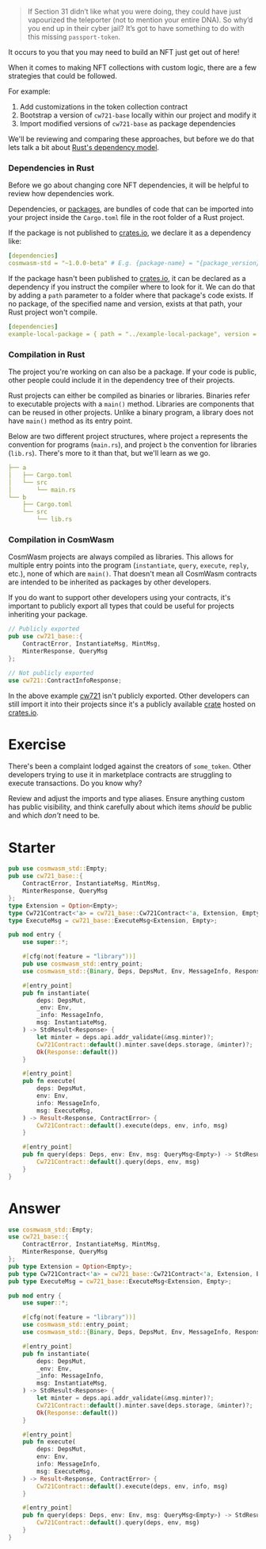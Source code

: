 <!---
Course: 2 
Lesson: 2
Exercise: 1

Title: Contracts and Libraries
Filename: lib.rs
-->

> If Section 31 didn’t like what you were doing, they could have just vapourized the teleporter (not to mention your entire DNA). So why’d you end up in their cyber jail? It’s got to have something to do with this missing `passport-token`.

It occurs to you that you may need to build an NFT just get out of here!

When it comes to making NFT collections with custom logic, there are a few strategies that could be followed.

For example:

1. Add customizations in the token collection contract
2. Bootstrap a version of `cw721-base` locally within our project and modify it
3. Import modified versions of `cw721-base` as package dependencies

We'll be reviewing and comparing these approaches, but before we do that lets talk a bit about [Rust's dependency model](https://doc.rust-lang.org/cargo/reference/specifying-dependencies.html).

### Dependencies in Rust

Before we go about changing core NFT dependencies, it will be helpful to review how dependencies work. 

Dependencies, or [packages](https://doc.rust-lang.org/book/ch07-01-packages-and-crates.html), are bundles of code that can be imported into your project inside the `Cargo.toml` file in the root folder of a Rust project. 

If the package is not published to [crates.io](https://crates.io/), we declare it as a dependency like:

```yaml
[dependencies]
cosmwasm-std = "~1.0.0-beta" # E.g. {package-name} = "{package_version}"
```

If the package hasn't been published to [crates.io](https://crates.io/), it can be declared as a dependency if you instruct the compiler where to look for it. We can do that by adding a `path` parameter to a folder where that package's code exists. If no package, of the specified name and version, exists at that path, your Rust project won't compile.

```yaml
[dependencies]
example-local-package = { path = "../example-local-package", version = "0.1.0" }
```

### Compilation in Rust

The project you're working on can also be a package. If your code is public, other people could include it in the dependency tree of their projects.

Rust projects can either be compiled as binaries or libraries. Binaries refer to executable projects with a `main()` method. Libraries are components that can be reused in other projects. Unlike a binary program, a library does not have `main()` method as its entry point.

Below are two different project structures, where project `a` represents the convention for programs (`main.rs`), and project `b` the convention for libraries (`lib.rs`). There's more to it than that, but we'll learn as we go.

```yaml
├── a
│   ├── Cargo.toml
│   └── src
│       └── main.rs
└── b
    ├── Cargo.toml
    └── src
        └── lib.rs
```

### Compilation in CosmWasm

CosmWasm projects are always compiled as libraries. This allows for multiple entry points into the program (`instantiate`, `query`, `execute`, `reply`, etc.), none of which are `main()`. That doesn't mean all CosmWasm contracts are intended to be inherited as packages by other developers. 

If you do want to support other developers using your contracts, it's important to publicly export all types that could be useful for projects inheriting your package. 

```rs
// Publicly exported
pub use cw721_base::{
    ContractError, InstantiateMsg, MintMsg, 
    MinterResponse, QueryMsg
};

// Not publicly exported
use cw721::ContractInfoResponse;
```

In the above example [cw721](https://crates.io/crates/cw721) isn't publicly exported. Other developers can still import it into their projects since it's a publicly available [crate](https://doc.rust-lang.org/rust-by-example/crates.html) hosted on [crates.io](https://crates.io/).

# Exercise
There's been a complaint lodged against the creators of `some_token`. Other developers trying to use it in marketplace contracts are struggling to execute transactions. Do you know why?

Review and adjust the imports and type aliases. Ensure anything custom has public visibility, and think carefully about which items _should_ be public and which _don't_ need to be.

# Starter
```rs
pub use cosmwasm_std::Empty;
pub use cw721_base::{
    ContractError, InstantiateMsg, MintMsg, 
    MinterResponse, QueryMsg
};
type Extension = Option<Empty>;
type Cw721Contract<'a> = cw721_base::Cw721Contract<'a, Extension, Empty, Empty, Empty>;
type ExecuteMsg = cw721_base::ExecuteMsg<Extension, Empty>;

pub mod entry {
    use super::*;

    #[cfg(not(feature = "library"))]
    pub use cosmwasm_std::entry_point;
    use cosmwasm_std::{Binary, Deps, DepsMut, Env, MessageInfo, Response, StdResult};

    #[entry_point]
    pub fn instantiate(
        deps: DepsMut,
        _env: Env,
        _info: MessageInfo,
        msg: InstantiateMsg,
    ) -> StdResult<Response> {
        let minter = deps.api.addr_validate(&msg.minter)?;
        Cw721Contract::default().minter.save(deps.storage, &minter)?;
        Ok(Response::default())
    }

    #[entry_point]
    pub fn execute(
        deps: DepsMut,
        env: Env,
        info: MessageInfo,
        msg: ExecuteMsg,
    ) -> Result<Response, ContractError> {
        Cw721Contract::default().execute(deps, env, info, msg)
    }

    #[entry_point]
    pub fn query(deps: Deps, env: Env, msg: QueryMsg<Empty>) -> StdResult<Binary> {
        Cw721Contract::default().query(deps, env, msg)
    }
}
```

# Answer

```rs
use cosmwasm_std::Empty;
use cw721_base::{
    ContractError, InstantiateMsg, MintMsg, 
    MinterResponse, QueryMsg
};
pub type Extension = Option<Empty>;
pub type Cw721Contract<'a> = cw721_base::Cw721Contract<'a, Extension, Empty, Empty, Empty>;
pub type ExecuteMsg = cw721_base::ExecuteMsg<Extension, Empty>;

pub mod entry {
    use super::*;

    #[cfg(not(feature = "library"))]
    use cosmwasm_std::entry_point;
    use cosmwasm_std::{Binary, Deps, DepsMut, Env, MessageInfo, Response, StdResult};

    #[entry_point]
    pub fn instantiate(
        deps: DepsMut,
        _env: Env,
        _info: MessageInfo,
        msg: InstantiateMsg,
    ) -> StdResult<Response> {
        let minter = deps.api.addr_validate(&msg.minter)?;
        Cw721Contract::default().minter.save(deps.storage, &minter)?;
        Ok(Response::default())
    }

    #[entry_point]
    pub fn execute(
        deps: DepsMut,
        env: Env,
        info: MessageInfo,
        msg: ExecuteMsg,
    ) -> Result<Response, ContractError> {
        Cw721Contract::default().execute(deps, env, info, msg)
    }

    #[entry_point]
    pub fn query(deps: Deps, env: Env, msg: QueryMsg<Empty>) -> StdResult<Binary> {
        Cw721Contract::default().query(deps, env, msg)
    }
}
```